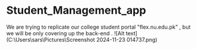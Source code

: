 # Student_Management_app
We are trying to replicate our college student portal "flex.nu.edu.pk" , but we will be only covering up the back-end .
![Alt text](C:\Users\sars\Pictures\Screenshot 2024-11-23 014737.png)
